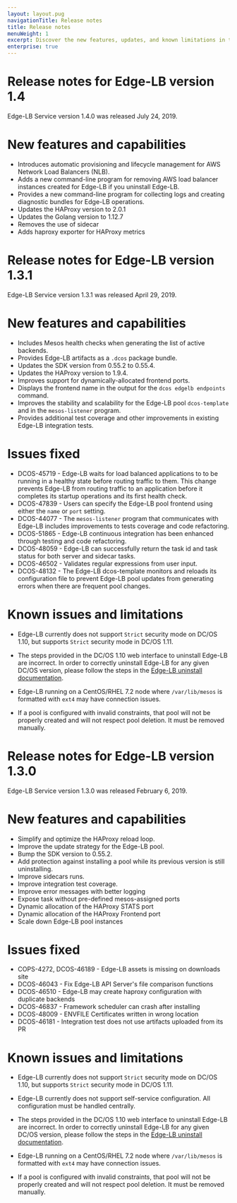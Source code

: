 ```yaml
---
layout: layout.pug
navigationTitle: Release notes
title: Release notes
menuWeight: 1
excerpt: Discover the new features, updates, and known limitations in this release of the Edge-LB service
enterprise: true
---
```

# Release notes for Edge-LB version 1.4
Edge-LB Service version 1.4.0 was released July 24, 2019.

# New features and capabilities
- Introduces automatic provisioning and lifecycle management for AWS Network Load Balancers (NLB).
- Adds a new command-line program for removing AWS load balancer instances created for Edge-LB if you uninstall Edge-LB.
- Provides a new command-line program for collecting logs and creating diagnostic bundles for Edge-LB operations.
- Updates the HAProxy version to 2.0.1
- Updates the Golang version to 1.12.7
- Removes the use of sidecar
- Adds haproxy exporter for HAProxy metrics

# Release notes for Edge-LB version 1.3.1
Edge-LB Service version 1.3.1 was released April 29, 2019.

# New features and capabilities

- Includes Mesos health checks when generating the list of active backends.
- Provides Edge-LB artifacts as a `.dcos` package bundle.
- Updates the SDK version from 0.55.2 to 0.55.4.
- Updates the HAProxy version to 1.9.4.
- Improves support for dynamically-allocated frontend ports.
- Displays the frontend name in the output for the `dcos edgelb endpoints` command.
- Improves the stability and scalability for the Edge-LB pool `dcos-template` and in the `mesos-listener` program.
- Provides additional test coverage and other improvements in existing Edge-LB integration tests.

# Issues fixed

- DCOS-45719 - Edge-LB waits for load balanced applications to to be running in a healthy state before routing traffic to them. This change prevents Edge-LB from routing traffic to an application before it completes its startup operations and its first health check. 
- DCOS-47839 - Users can specify the Edge-LB pool frontend using either the `name` or `port` setting.
- DCOS-44077 - The `mesos-listener` program that communicates with Edge-LB includes improvements to tests coverage and code refactoring.
- DCOS-51865 - Edge-LB continuous integration has been enhanced through testing and code refactoring.
- DCOS-48059 - Edge-LB can successfully return the task id and task status for both server and sidecar tasks.
- DCOS-46502 - Validates regular expressions from user input.
- DCOS-48132 - The Edge-LB dcos-template monitors and reloads its configuration file to prevent Edge-LB pool updates from generating errors when there are frequent pool changes. 

# Known issues and limitations

- Edge-LB currently does not support `Strict` security mode on DC/OS 1.10, but supports `Strict` security mode in DC/OS 1.11.

- The steps provided in the DC/OS 1.10 web interface to uninstall Edge-LB are incorrect. In order to correctly uninstall Edge-LB for any given DC/OS version, please follow the steps in the [Edge-LB uninstall documentation](/services/edge-lb/1.4/uninstalling/).

- Edge-LB running on a CentOS/RHEL 7.2 node where `/var/lib/mesos` is formatted with `ext4` may have connection issues.

- If a pool is configured with invalid constraints, that pool will not be properly created and will not respect pool deletion. It must be removed manually.

# Release notes for Edge-LB version 1.3.0
Edge-LB Service version 1.3.0 was released February 6, 2019.

# New features and capabilities

- Simplify and optimize the HAProxy reload loop.
- Improve the update strategy for the Edge-LB pool.
- Bump the SDK version to 0.55.2.
- Add protection against installing a pool while its previous version is still uninstalling.
- Improve sidecars runs.
- Improve integration test coverage.
- Improve error messages with better logging
- Expose task without pre-defined mesos-assigned ports
- Dynamic allocation of the HAProxy STATS port
- Dynamic allocation of the HAProxy Frontend port
- Scale down Edge-LB pool instances

# Issues fixed

- COPS-4272, DCOS-46189 - Edge-LB assets is missing on downloads site
- DCOS-46043 - Fix Edge-LB API Server's file comparison functions
- DCOS-46510 - Edge-LB may create haproxy configuration with duplicate backends
- DCOS-46837 - Framework scheduler can crash after installing
- DCOS-48009 - ENVFILE Certificates written in wrong location
- DCOS-46181 - Integration test does not use artifacts uploaded from its PR

# Known issues and limitations

- Edge-LB currently does not support `Strict` security mode on DC/OS 1.10, but supports `Strict` security mode in DC/OS 1.11.

- Edge-LB currently does not support self-service configuration. All configuration must be handled centrally.

- The steps provided in the DC/OS 1.10 web interface to uninstall Edge-LB are incorrect. In order to correctly uninstall Edge-LB for any given DC/OS version, please follow the steps in the [Edge-LB uninstall documentation](/services/edge-lb/1.4/uninstalling/).

- Edge-LB running on a CentOS/RHEL 7.2 node where `/var/lib/mesos` is formatted with `ext4` may have connection issues.

- If a pool is configured with invalid constraints, that pool will not be properly created and will not respect pool deletion. It must be removed manually.
